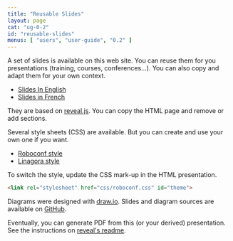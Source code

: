 ```yaml
---
title: "Reusable Slides"
layout: page
cat: "ug-0-2"
id: "reusable-slides"
menus: [ "users", "user-guide", "0.2" ]
---
```


A set of slides is available on this web site.
You can reuse them for you presentations (training, courses, conferences...).
You can also copy and adapt them for your own context.

* [Slides In English](/slides/general/roboconf-presentation.html)
* [Slides in French](/slides/general/presentation-roboconf.html)

They are based on [reveal.js](http://lab.hakim.se/reveal-js).
You can copy the HTML page and remove or add sections.

Several style sheets (CSS) are available.
But you can create and use your own one if you want.

* [Roboconf style](/slides/general/css/roboconf.css)
* [Linagora style](/slides/general/css/linagora.css)

To switch the style, update the CSS mark-up in the HTML presentation.

```html
<link rel="stylesheet" href="css/roboconf.css" id="theme">
```

Diagrams were designed with [draw.io](https://www.draw.io).
Slides and diagram sources are available on [GitHub](https://github.com/roboconf/roboconf.github.io/).

Eventually, you can generate PDF from this (or your derived) presentation.
See the instructions on [reveal's readme](https://github.com/hakimel/reveal.js#pdf-export).
